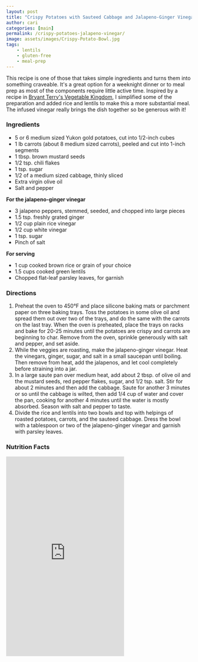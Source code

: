 ```yaml
---
layout: post
title: "Crispy Potatoes with Sauteed Cabbage and Jalapeno-Ginger Vinegar"
author: cari
categories: [main]
permalink: /crispy-potatoes-jalapeno-vinegar/
image: assets/images/Crispy-Potato-Bowl.jpg
tags:
    - lentils
    - gluten-free
    - meal-prep
---
```


This recipe is one of those that takes simple ingredients and turns them into something craveable. It's a great option for a weeknight dinner or to meal prep as most of the components require little active time. Inspired by a recipe in [Bryant Terry's Vegetable Kingdom](https://www.penguinrandomhouse.com/books/564101/vegetable-kingdom-by-bryant-terry/), I simplified some of the preparation and added rice and lentils to make this a more substantial meal. The infused vinegar really brings the dish together so be generous with it!

<h3> Ingredients </h3>

- 5 or 6 medium sized Yukon gold potatoes, cut into 1/2-inch cubes
- 1 lb carrots (about 8 medium sized carrots), peeled and cut into 1-inch segments
- 1 tbsp. brown mustard seeds
- 1/2 tsp. chili flakes
- 1 tsp. sugar
- 1/2 of a medium sized cabbage, thinly sliced
- Extra virgin olive oil
- Salt and pepper

**For the jalapeno-ginger vinegar**
- 3 jalapeno peppers, stemmed, seeded, and chopped into large pieces
- 1.5 tsp. freshly grated ginger
- 1/2 cup plain rice vinegar
- 1/2 cup white vinegar
- 1 tsp. sugar
- Pinch of salt

**For serving**
- 1 cup cooked brown rice or grain of your choice
- 1.5 cups cooked green lentils
- Chopped flat-leaf parsley leaves, for garnish

<h3> Directions </h3>

1. Preheat the oven to 450&deg;F and place silicone baking mats or parchment paper on three baking trays. Toss the potatoes in some olive oil and spread them out over two of the trays, and do the same with the carrots on the last tray. When the oven is preheated, place the trays on racks and bake for 20-25 minutes until the potatoes are crispy and carrots are beginning to char. Remove from the oven, sprinkle generously with salt and pepper, and set aside.
2. While the veggies are roasting, make the jalapeno-ginger vinegar. Heat the vinegars, ginger, sugar, and salt in a small saucepan until boiling. Then remove from heat, add the jalapenos, and let cool completely before straining into a jar.
3. In a large saute pan over medium heat, add about 2 tbsp. of olive oil and the mustard seeds, red pepper flakes, sugar, and 1/2 tsp. salt. Stir for about 2 minutes and then add the cabbage. Saute for another 3 minutes or so until the cabbage is wilted, then add 1/4 cup of water and cover the pan, cooking for another 4 minutes until the water is mostly absorbed. Season with salt and pepper to taste.
4. Divide the rice and lentils into two bowls and top with helpings of roasted potatoes, carrots, and the sauteed cabbage. Dress the bowl with a tablespoon or two of the jalapeno-ginger vinegar and garnish with parsley leaves.

<h3> Nutrition Facts </h3>

<iframe title="CRONOMETER.com" width="320" height="540" src="https://cronometer.com/facts.html?food=30470213&measure=83343191&labelType=AMERICAN_2016" frameborder="0"></iframe>
